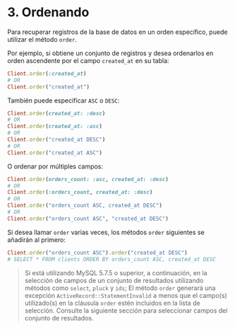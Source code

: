 # 3. Ordenando

Para recuperar registros de la base de datos en un orden específico, puede utilizar el método `order`.

Por ejemplo, si obtiene un conjunto de registros y desea ordenarlos en orden ascendente por el campo `created_at` en su tabla:

```ruby
Client.order(:created_at)
# OR
Client.order("created_at")
```

También puede especificar `ASC` o `DESC`:

```ruby
Client.order(created_at: :desc)
# OR
Client.order(created_at: :asc)
# OR
Client.order("created_at DESC")
# OR
Client.order("created_at ASC")
```

O ordenar por múltiples campos:

```ruby
Client.order(orders_count: :asc, created_at: :desc)
# OR
Client.order(:orders_count, created_at: :desc)
# OR
Client.order("orders_count ASC, created_at DESC")
# OR
Client.order("orders_count ASC", "created_at DESC")
```

Si desea llamar `order` varias veces, los métodos `order` siguientes se añadirán al primero:

```ruby
Client.order("orders_count ASC").order("created_at DESC")
# SELECT * FROM clients ORDER BY orders_count ASC, created_at DESC
```

> Si está utilizando MySQL 5.7.5 o superior, a continuación, en la selección de campos de un conjunto de resultados utilizando métodos como `select`, `pluck` y `ids`; El método `order` generará una excepción `ActiveRecord::StatementInvalid` a menos que el campo\(s\) utilizado\(s\) en la cláusula `order` estén incluidos en la lista de selección. Consulte la siguiente sección para seleccionar campos del conjunto de resultados.





